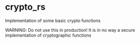 # crypto_rs

Implementation of some basic crypto functions

WARNING: Do not use this in production! It is in no way a secure implementation of cryptographic functions
